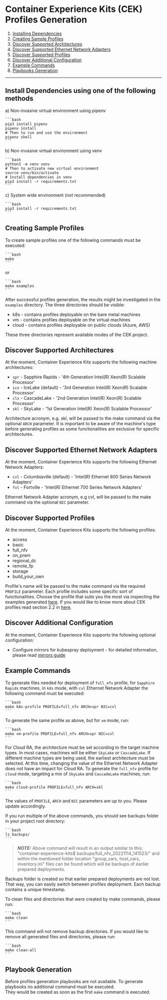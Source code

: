 # Container Experience Kits (CEK) Profiles Generation

1. [Installing Dependencies](#install-dependencies-using-one-of-the-following-methods)
2. [Creating Sample Profiles](#creating-sample-profiles)
3. [Discover Supported Architectures](#discover-supported-architectures)
4. [Discover Supported Ethernet Network Adapters](#discover-supported-ethernet-network-adapters)
5. [Discover Supported Profiles](#discover-supported-profiles)
6. [Discover Additional Configuration](#discover-additional-configuration)
7. [Example Commands](#example-commands)
8. [Playbooks Generation](#playbook-generation)

---

## Install Dependencies using one of the following methods

a) Non-invasive virtual environment using pipenv

    ```bash
    pip3 install pipenv
    pipenv install
    # Then to run and use the environment
    pipenv shell
    ```

b) Non-invasive virtual environment using venv

    ```bash
    python3 -m venv venv
    # Then to activate new virtual environment
    source venv/bin/activate
    # Install dependencies in venv
    pip3 install -r requirements.txt
    ```

c) System wide environment (not recommended)

    ```bash
    pip3 install -r requirements.txt
    ```

## Creating Sample Profiles

To create sample profiles one of the following commands must be executed:

    ```bash
    make
    ```

or

    ```bash
    make examples
    ```

After successful profiles generation, the results might be investigated in the `examples` directory.
The three directories should be visible:

* k8s - contains profiles deployable on the bare metal machines
* vm - contains profiles deployable on the virtual machines
* cloud - contains profiles deployable on public clouds (Azure, AWS)

These three directories represent available modes of the CEK project.

## Discover Supported Architectures

At the moment, Container Experience Kits supports the following machine architectures:

* `spr` - Sapphire Rapids - '4th Generation Intel(R) Xeon(R) Scalable Processor'
* `icx` - IceLake (default) - '3rd Generation Intel(R) Xeon(R) Scalable Processor'
* `clx` - CascadeLake - '2nd Generation Intel(R) Xeon(R) Scalable Processor'
* `skl` - SkyLake - '1st Generation Intel(R) Xeon(R) Scalable Processor'

Architecture acronym, e.g. skl, will be passed to the make command via the optional `ARCH` parameter. It is important to be aware of the machine's type before generating profiles as some functionalities are exclusive for specific architectures.

## Discover Supported Ethernet Network Adapters

At the moment, Container Experience Kits supports the following Ethernet Network Adapters:

* `cvl` - Columbiaville (default) - 'Intel(R) Ethernet 800 Series Network Adapters'
* `fvl` - Fortville - 'Intel(R) Ethernet 700 Series Network Adapters'

Ethernet Network Adapter acronym, e.g cvl, will be passed to the make command via the optional `NIC` parameter.

## Discover Supported Profiles

At the moment, Container Experience Kits supports the following profiles:

* access
* basic
* full_nfv
* on_prem
* regional_dc
* remote_fp
* storage
* build_your_own

Profile's name will be passed to the make command via the required `PROFILE` parameter. Each profile includes some specific sort of functionalities. Choose the profile that suits you the most via inspecting the examples generated [here](#creating-sample-profiles).
If you would like to know more about CEK profiles read section 2.2 in [here](https://networkbuilders.intel.com/solutionslibrary/network-and-cloud-edge-container-bare-metal-reference-system-architecture-user-guide).

## Discover Additional Configuration

At the moment, Container Experience Kits supports the following optional configuration:

* Configure mirrors for kubespray deployment - for detailed information, please read [mirrors guide](docs/mirrors.md)

## Example Commands

To generate files needed for deployment of `full_nfv` profile, for `Sapphire Rapids` machines, in `k8s` mode, with `cvl` Ethernet Network Adapter the following command must be executed:

    ```bash
    make k8s-profile PROFILE=full_nfv ARCH=spr NIC=cvl
    ```

To generate the same profile as above, but for `vm` mode, run:

    ```bash
    make vm-profile PROFILE=full_nfv ARCH=spr NIC=cvl
    ```

For Cloud RA, the architecture must be set according to the target machine types. In most cases, machines will be either `SkyLake` or `CascadeLake`. If different machine types are being used, the earliest architecture must be selected. At this time, changing the value of the Ethernet Network Adapter does not have an impact for Cloud RA.
To generate the `full_nfv` profile for `cloud` mode, targeting a mix of `SkyLake` and `CascadeLake` machines, run:

    ```bash
    make cloud-profile PROFILE=full_nfv ARCH=skl
    ```

The values of `PROFILE`, `ARCH` and `NIC` parameters are up to you. Please update accordingly.

If you run multiple of the above commands, you should see backups folder in your project root directory:

    ```bash
    ls backups/
    ```
> **_NOTE:_** Above command will result in an output similar to this: "container-experience-kits$ backups/full_nfv_20221114_141523/" and within the mentioned folder location "group_vars, host_vars, inventory.ini" files can be found which will be backups of earlier prepared deployments.

Backups folder is created so that earlier prepared deployments are not lost. That way, you can easily switch between profiles deployment. Each backup contains a unique timestamp.

To clean files and directories that were created by make commands, please run:

    ```bash
    make clean
    ```

This command will not remove backup directories. If you would like to remove all generated files and directories, please run:

    ```bash
    make clean-all
    ```

## Playbook Generation

Before profiles generation playbooks are not available. To generate playbooks no additional command must be executed.  
They would be created as soon as the first `make` command is executed.
